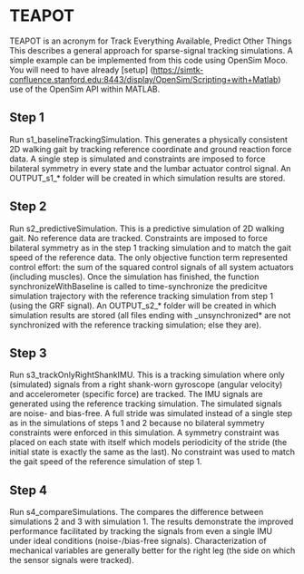 # TEAPOT

TEAPOT is an acronym for Track Everything Available, Predict Other Things
This describes a general approach for sparse-signal tracking simulations.
A simple example can be implemented from this code using OpenSim Moco.
You will need to have already [setup] (https://simtk-confluence.stanford.edu:8443/display/OpenSim/Scripting+with+Matlab) use of the OpenSim API within MATLAB.

## Step 1
Run s1_baselineTrackingSimulation.
This generates a physically consistent 2D walking gait by tracking reference coordinate and ground reaction force data. A single step is simulated and constraints are imposed to force bilateral symmetry in every state and the lumbar actuator control signal. An OUTPUT_s1_* folder will be created in which simulation results are stored.

## Step 2
Run s2_predictiveSimulation.
This is a predictive simulation of 2D walking gait. No reference data are tracked. Constraints are imposed to force bilateral symmetry as in the step 1 tracking simulation and to match the gait speed of the reference data. The only objective function term represented control effort: the sum of the squared control signals of all system actuators (including muscles). Once the simulation has finished, the function synchronizeWithBaseline is called to time-synchronize the predicitve simulation trajectory with the reference tracking simulation from step 1 (using the GRF signal). An OUTPUT_s2_* folder will be created in which simulation results are stored (all files ending with _unsynchronized* are not synchronized with the reference tracking simulation; else they are).

## Step 3
Run s3_trackOnlyRightShankIMU.
This is a tracking simulation where only (simulated) signals from a right shank-worn gyroscope (angular velocity) and accelerometer (specific force) are tracked. The IMU signals are generated using the reference tracking simulation. The simulated signals are noise- and bias-free. A full stride was simulated instead of a single step as in the simulations of steps 1 and 2 because no bilateral symmetry constraints were enforced in this simulation. A symmetry constraint was placed on each state with itself which models periodicity of the stride (the initial state is exactly the same as the last). No constraint was used to match the gait speed of the reference simulation of step 1. 

## Step 4
Run s4_compareSimulations.
The compares the difference between simulations 2 and 3 with simulation 1. The results demonstrate the improved performance facilitated by tracking the signals from even a single IMU under ideal conditions (noise-/bias-free signals). Characterization of mechanical variables are generally better for the right leg (the side on which the sensor signals were tracked).
